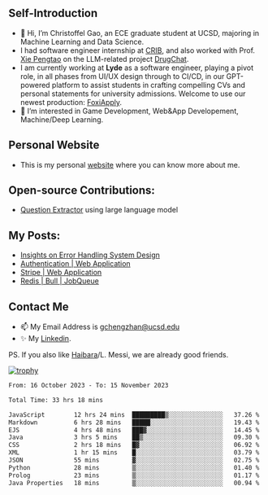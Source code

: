 ## Self-Introduction
- 👋 Hi, I’m Christoffel Gao, an ECE graduate student at UCSD, majoring in Machine Learning and Data Science.
- I had software engineer internship at [CRIB](https://www.linkedin.com/company/trycrib/), and also worked with Prof. [Xie Pengtao](https://pengtaoxie.github.io/) on the LLM-related project [DrugChat](https://github.com/UCSD-AI4H/drugchat).
- I am currently working at **Lyde** as a software engineer, playing a pivot role, in all phases from UI/UX design through to CI/CD, in our GPT-powered platform to assist students in crafting compelling CVs and personal statements for university admissions. Welcome to use our newest production: [FoxiApply](https://lyde.io).
- 👀 I’m interested in Game Development, Web&App Developement, Machine/Deep Learning.

## Personal Website
-  This is my personal [website](https://gaochengzhan.netlify.app/) where you can know more about me.

## Open-source Contributions:
- [Question Extractor](https://github.com/nestordemeure/question_extractor) using large language model

## My Posts:
- [Insights on Error Handling System Design](https://gaochengzhan.netlify.app/post/error-handling/)
- [Authentication | Web Application](https://gaochengzhan.netlify.app/post/authentication/)
- [Stripe | Web Application](https://gaochengzhan.netlify.app/post/stripe/)
- [Redis | Bull | JobQueue](https://gaochengzhan.netlify.app/post/job-queue/)

## Contact Me
- 📫 My Email Address is gchengzhan@ucsd.edu
- ✨ My [Linkedin](https://www.linkedin.com/in/chengzhan-christoffel-gao/).

PS. If you also like [Haibara](https://www.detectiveconanworld.com/wiki/Ai_Haibara)/L. Messi, we are already good friends.

[![trophy](https://github-profile-trophy.vercel.app/?username=gaochengzhan&theme=flat&row=1&margin-w=12)](https://github.com/ryo-ma/github-profile-trophy)

<!--START_SECTION:waka-->

```txt
From: 16 October 2023 - To: 15 November 2023

Total Time: 33 hrs 18 mins

JavaScript        12 hrs 24 mins  █████████▒░░░░░░░░░░░░░░░   37.26 %
Markdown          6 hrs 28 mins   █████░░░░░░░░░░░░░░░░░░░░   19.43 %
EJS               4 hrs 48 mins   ███▓░░░░░░░░░░░░░░░░░░░░░   14.45 %
Java              3 hrs 5 mins    ██▒░░░░░░░░░░░░░░░░░░░░░░   09.30 %
CSS               2 hrs 18 mins   █▓░░░░░░░░░░░░░░░░░░░░░░░   06.92 %
XML               1 hr 15 mins    █░░░░░░░░░░░░░░░░░░░░░░░░   03.79 %
JSON              55 mins         ▓░░░░░░░░░░░░░░░░░░░░░░░░   02.75 %
Python            28 mins         ▒░░░░░░░░░░░░░░░░░░░░░░░░   01.40 %
Prolog            23 mins         ▒░░░░░░░░░░░░░░░░░░░░░░░░   01.17 %
Java Properties   18 mins         ▒░░░░░░░░░░░░░░░░░░░░░░░░   00.94 %
```

<!--END_SECTION:waka-->

<!---
gaochengzhan/gaochengzhan is a ✨ special ✨ repository because its `README.md` (this file) appears on your GitHub profile.
You can click the Preview link to take a look at your changes.
--->
